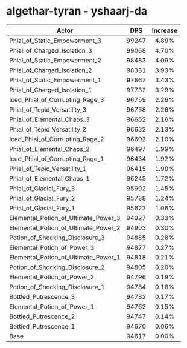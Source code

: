 # algethar-tyran - yshaarj-da
| Actor | DPS | Increase |
|---|:---:|:---:|
|Phial_of_Static_Empowerment_3|99247|4.89%|
|Phial_of_Charged_Isolation_3|99068|4.70%|
|Phial_of_Static_Empowerment_2|98483|4.09%|
|Phial_of_Charged_Isolation_2|98331|3.93%|
|Phial_of_Static_Empowerment_1|97867|3.43%|
|Phial_of_Charged_Isolation_1|97732|3.29%|
|Iced_Phial_of_Corrupting_Rage_3|96759|2.26%|
|Phial_of_Tepid_Versatility_3|96758|2.26%|
|Phial_of_Elemental_Chaos_3|96662|2.16%|
|Phial_of_Tepid_Versatility_2|96632|2.13%|
|Iced_Phial_of_Corrupting_Rage_2|96602|2.10%|
|Phial_of_Elemental_Chaos_2|96497|1.99%|
|Iced_Phial_of_Corrupting_Rage_1|96434|1.92%|
|Phial_of_Tepid_Versatility_1|96415|1.90%|
|Phial_of_Elemental_Chaos_1|96245|1.72%|
|Phial_of_Glacial_Fury_3|95992|1.45%|
|Phial_of_Glacial_Fury_2|95788|1.24%|
|Phial_of_Glacial_Fury_1|95623|1.06%|
|Elemental_Potion_of_Ultimate_Power_3|94927|0.33%|
|Elemental_Potion_of_Ultimate_Power_2|94903|0.30%|
|Potion_of_Shocking_Disclosure_3|94885|0.28%|
|Elemental_Potion_of_Power_3|94877|0.27%|
|Elemental_Potion_of_Ultimate_Power_1|94818|0.21%|
|Potion_of_Shocking_Disclosure_2|94805|0.20%|
|Elemental_Potion_of_Power_2|94796|0.19%|
|Potion_of_Shocking_Disclosure_1|94784|0.18%|
|Bottled_Putrescence_3|94782|0.17%|
|Elemental_Potion_of_Power_1|94762|0.15%|
|Bottled_Putrescence_2|94747|0.14%|
|Bottled_Putrescence_1|94670|0.06%|
|Base|94617|0.00%|

